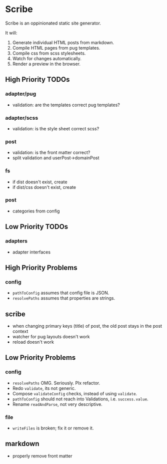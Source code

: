 # Scribe

Scribe is an oppinionated static site generator.

It will:

1. Generate individual HTML posts from markdown.
2. Compile HTML pages from pug templates.
3. Compile css from scss stylesheets.
4. Watch for changes automatically.
5. Render a preview in the browser.

## High Priority TODOs

### adapter/pug

* validation: are the templates correct pug templates?

### adapter/scss

* validation: is the style sheet correct scss?

### post

* validation: is the front matter correct?
* split validation and userPost->domainPost

### fs

* if dist doesn't exist, create
* if dist/css doesn't exist, create

### post

* categories from config

## Low Priority TODOs

### adapters

* adapter interfaces

## High Priority Problems

### config

* `pathToConfig` assumes that config file is JSON.
* `resolvePaths` assumes that properties are strings.

## scribe

* when changing primary keys (title) of post, the old post stays in the post
    context
* watcher for pug layouts doesn't work
* reload doesn't work

## Low Priority Problems

### config

* `resolvePaths` OMG. Seriously. Plx refactor.
* Redo `validate`, its not generic.
* Compose `validateConfig` checks, instead of using `validate`.
* `pathToConfig` should not reach into Validations, i.e. `success.value`.
* Rename `readAndParse`, not very descriptive.

### file

* `writeFiles` is broken; fix it or remove it.

## markdown

* properly remove front matter
